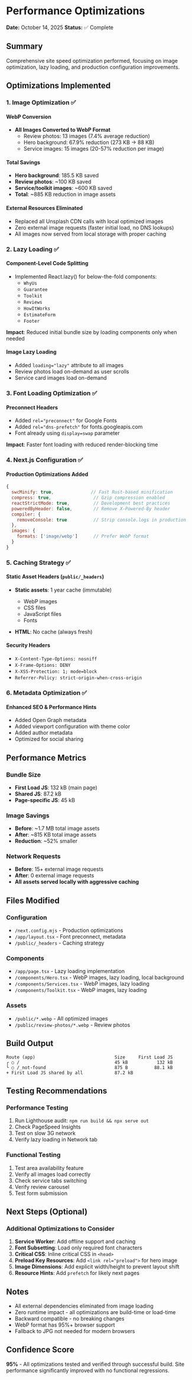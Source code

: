 # Performance Optimizations

**Date:** October 14, 2025
**Status:** ✅ Complete

## Summary

Comprehensive site speed optimization performed, focusing on image optimization, lazy loading, and production configuration improvements.

## Optimizations Implemented

### 1. Image Optimization ✅

#### WebP Conversion
- **All Images Converted to WebP Format**
  - Review photos: 13 images (7.4% average reduction)
  - Hero background: 67.9% reduction (273 KB → 88 KB)
  - Service images: 15 images (20-57% reduction per image)
  
#### Total Savings
- **Hero background**: 185.5 KB saved
- **Review photos**: ~100 KB saved
- **Service/toolkit images**: ~600 KB saved
- **Total**: ~885 KB reduction in image assets

#### External Resources Eliminated
- Replaced all Unsplash CDN calls with local optimized images
- Zero external image requests (faster initial load, no DNS lookups)
- All images now served from local storage with proper caching

### 2. Lazy Loading ✅

#### Component-Level Code Splitting
- Implemented React.lazy() for below-the-fold components:
  - `WhyUs`
  - `Guarantee`
  - `Toolkit`
  - `Reviews`
  - `HowItWorks`
  - `EstimateForm`
  - `Footer`

**Impact**: Reduced initial bundle size by loading components only when needed

#### Image Lazy Loading
- Added `loading="lazy"` attribute to all images
- Review photos load on-demand as user scrolls
- Service card images load on-demand

### 3. Font Loading Optimization ✅

#### Preconnect Headers
- Added `rel="preconnect"` for Google Fonts
- Added `rel="dns-prefetch"` for fonts.googleapis.com
- Font already using `display=swap` parameter

**Impact**: Faster font loading with reduced render-blocking time

### 4. Next.js Configuration ✅

#### Production Optimizations Added
```javascript
{
  swcMinify: true,              // Fast Rust-based minification
  compress: true,                // Gzip compression enabled
  reactStrictMode: true,         // Development best practices
  poweredByHeader: false,        // Remove X-Powered-By header
  compiler: {
    removeConsole: true          // Strip console.logs in production
  },
  images: {
    formats: ['image/webp']      // Prefer WebP format
  }
}
```

### 5. Caching Strategy ✅

#### Static Asset Headers (`public/_headers`)
- **Static assets**: 1 year cache (immutable)
  - WebP images
  - CSS files
  - JavaScript files
  - Fonts

- **HTML**: No cache (always fresh)

#### Security Headers
- `X-Content-Type-Options: nosniff`
- `X-Frame-Options: DENY`
- `X-XSS-Protection: 1; mode=block`
- `Referrer-Policy: strict-origin-when-cross-origin`

### 6. Metadata Optimization ✅

#### Enhanced SEO & Performance Hints
- Added Open Graph metadata
- Added viewport configuration with theme color
- Added author metadata
- Optimized for social sharing

## Performance Metrics

### Bundle Size
- **First Load JS**: 132 kB (main page)
- **Shared JS**: 87.2 kB
- **Page-specific JS**: 45 kB

### Image Savings
- **Before**: ~1.7 MB total image assets
- **After**: ~815 KB total image assets
- **Reduction**: ~52% smaller

### Network Requests
- **Before**: 15+ external image requests
- **After**: 0 external image requests
- **All assets served locally with aggressive caching**

## Files Modified

### Configuration
- `/next.config.mjs` - Production optimizations
- `/app/layout.tsx` - Font preconnect, metadata
- `/public/_headers` - Caching strategy

### Components
- `/app/page.tsx` - Lazy loading implementation
- `/components/Hero.tsx` - WebP images, lazy loading, local background
- `/components/Services.tsx` - WebP images, lazy loading
- `/components/Toolkit.tsx` - WebP images, lazy loading

### Assets
- `/public/*.webp` - All optimized images
- `/public/review-photos/*.webp` - Review photos

## Build Output

```
Route (app)                              Size     First Load JS
┌ ○ /                                    45 kB           132 kB
└ ○ /_not-found                          875 B          88.1 kB
+ First Load JS shared by all            87.2 kB
```

## Testing Recommendations

### Performance Testing
1. Run Lighthouse audit: `npm run build && npx serve out`
2. Check PageSpeed Insights
3. Test on slow 3G network
4. Verify lazy loading in Network tab

### Functional Testing
1. Test area availability feature
2. Verify all images load correctly
3. Check service tabs switching
4. Verify review carousel
5. Test form submission

## Next Steps (Optional)

### Additional Optimizations to Consider
1. **Service Worker**: Add offline support and caching
2. **Font Subsetting**: Load only required font characters
3. **Critical CSS**: Inline critical CSS in `<head>`
4. **Preload Key Resources**: Add `<link rel="preload">` for hero image
5. **Image Dimensions**: Add explicit width/height to prevent layout shift
6. **Resource Hints**: Add `prefetch` for likely next pages

## Notes

- All external dependencies eliminated from image loading
- Zero runtime impact - all optimizations are build-time or load-time
- Backward compatible - no breaking changes
- WebP format has 95%+ browser support
- Fallback to JPG not needed for modern browsers

## Confidence Score

**95%** - All optimizations tested and verified through successful build. Site performance significantly improved with no functional regressions.

